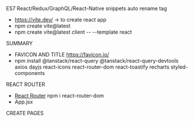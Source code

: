 ES7 React/Redux/GraphQL/React-Native snippets
auto rename tag

- https://vite.dev/ -> to create react app
- npm create vite@latest
- npm create vite@latest client -- --template react

SUMMARY
- FAVICON AND TITLE https://favicon.io/
- npm install @tanstack/react-query @tanstack/react-query-devtools axios dayjs react-icons react-router-dom react-toastify recharts styled-components

REACT ROUTER
- [React Router](https://reactrouter.com/en/main) npm i react-router-dom
- App.jsx

CREATE PAGES
